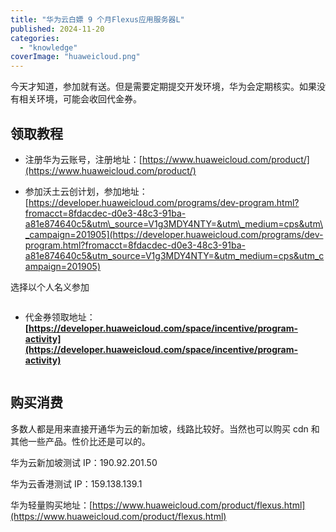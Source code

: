```yaml
---
title: "华为云白嫖 9 个月Flexus应用服务器L"
published: 2024-11-20
categories: 
  - "knowledge"
coverImage: "huaweicloud.png"
---
```


今天才知道，参加就有送。但是需要定期提交开发环境，华为会定期核实。如果没有相关环境，可能会收回代金券。

## 领取教程

- 注册华为云账号，注册地址：[https://www.huaweicloud.com/product/](https://www.huaweicloud.com/product/)

- 参加沃土云创计划，参加地址：[https://developer.huaweicloud.com/programs/dev-program.html?fromacct=8fdacdec-d0e3-48c3-91ba-a81e874640c5&utm\_source=V1g3MDY4NTY=&utm\_medium=cps&utm\_campaign=201905](https://developer.huaweicloud.com/programs/dev-program.html?fromacct=8fdacdec-d0e3-48c3-91ba-a81e874640c5&utm_source=V1g3MDY4NTY=&utm_medium=cps&utm_campaign=201905)

选择以个人名义参加

<picture>
    <source srcset="https://s3.catcat.blog/images/2024/11/QQ_1732067133296.avif" type="image/avif">
    <source srcset="https://s3.catcat.blog/images/2024/11/QQ_1732067133296.webp" type="image/webp">
    <img src="https://s3.catcat.blog/images/2024/11/QQ_1732067133296.jpg" alt="" loading="lazy">
</picture>

- 代金券领取地址：**[https://developer.huaweicloud.com/space/incentive/program-activity](https://developer.huaweicloud.com/space/incentive/program-activity)**

<picture>
    <source srcset="https://s3.catcat.blog/images/2024/11/QQ_1732067563957.avif" type="image/avif">
    <source srcset="https://s3.catcat.blog/images/2024/11/QQ_1732067563957.webp" type="image/webp">
    <img src="https://s3.catcat.blog/images/2024/11/QQ_1732067563957.jpg" alt="" loading="lazy">
</picture>

## 购买消费

多数人都是用来直接开通华为云的新加坡，线路比较好。当然也可以购买 cdn 和其他一些产品。性价比还是可以的。

华为云新加坡测试 IP：190.92.201.50

华为云香港测试 IP：159.138.139.1

华为轻量购买地址：[https://www.huaweicloud.com/product/flexus.html](https://www.huaweicloud.com/product/flexus.html)

<picture>
    <source srcset="https://s3.catcat.blog/images/2024/11/QQ_1732068402636.avif" type="image/avif">
    <source srcset="https://s3.catcat.blog/images/2024/11/QQ_1732068402636.webp" type="image/webp">
    <img src="https://s3.catcat.blog/images/2024/11/QQ_1732068402636.jpg" alt="" loading="lazy">
</picture>
